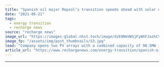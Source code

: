 ```yaml
---
title: "Spanish oil major Repsol’s transition speeds ahead with solar debut"
date: "2021-06-21"
tags: 
  - energy transition
  - recharge news
source: "recharge news"
image_url: "https://images-global.nhst.tech/image/dzE0NmVWSjFyWXFJazhCVCtrMlEzMWRhNzROVG81WWhkTHhFanJhekdVaz0=/nhst/binary/01ab8e56b926f55535842de9e84f7fcb"
image_fp: "/assets/img/post_thumbnails/53.jpg"
lead: "Company opens two PV arrays with a combined capacity of 90.5MW in central Spain as part of 7.5GW low-emissions plan"
article_url: "https://www.rechargenews.com/energy-transition/spanish-oil-major-repsol-s-transition-speeds-ahead-with-solar-debut/2-1-1028477"
---
```


---
